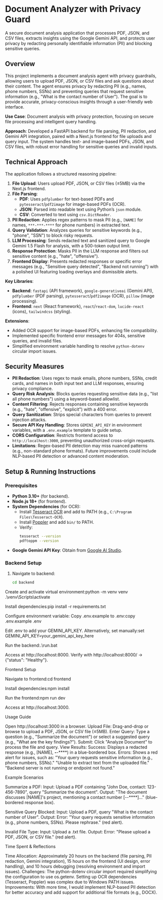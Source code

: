 # Document Analyzer with Privacy Guard

A secure document analysis application that processes PDF, JSON, and CSV files, extracts insights using the Google Gemini API, and protects user privacy by redacting personally identifiable information (PII) and blocking sensitive queries.

## Overview
This project implements a document analysis agent with privacy guardrails, allowing users to upload PDF, JSON, or CSV files and ask questions about their content. The agent ensures privacy by redacting PII (e.g., names, phone numbers, SSNs) and preventing queries that request sensitive information (e.g., "What is the contact number of User"). The goal is to provide accurate, privacy-conscious insights through a user-friendly web interface.

**Use Case**: Document analysis with privacy protection, focusing on secure file processing and intelligent query handling.

**Approach**: Developed a FastAPI backend for file parsing, PII redaction, and Gemini API integration, paired with a Next.js frontend for file uploads and query input. The system handles text- and image-based PDFs, JSON, and CSV files, with robust error handling for sensitive queries and invalid inputs.

## Technical Approach
The application follows a structured reasoning pipeline:
1. **File Upload**: Users upload PDF, JSON, or CSV files (≤5MB) via the Next.js frontend.
2. **File Parsing**:
   - **PDF**: Uses `pdfplumber` for text-based PDFs and `pytesseract`/`pdf2image` for image-based PDFs (OCR).
   - **JSON**: Parsed into readable text using Python’s `json` module.
   - **CSV**: Converted to text using `csv.DictReader`.
3. **PII Redaction**: Applies regex patterns to mask PII (e.g., `[NAME]` for names, `***-***-****` for phone numbers) in extracted text.
4. **Query Validation**: Analyzes queries for sensitive keywords (e.g., "phone", "SSN") to block risky requests.
5. **LLM Processing**: Sends redacted text and sanitized query to Google Gemini 1.5 Flash for analysis, with a 500-token output limit.
6. **Response Protection**: Masks PII in the LLM response and filters out sensitive content (e.g., "hate", "offensive").
7. **Frontend Display**: Presents redacted responses or specific error messages (e.g., "Sensitive query detected", "Backend not running") with a polished UI featuring loading overlays and dismissible alerts.

**Key Libraries**:
- **Backend**: `fastapi` (API framework), `google-generativeai` (Gemini API), `pdfplumber` (PDF parsing), `pytesseract`/`pdf2image` (OCR), `pillow` (image processing).
- **Frontend**: `next` (React framework), `react`/`react-dom`, `lucide-react` (icons), `tailwindcss` (styling).

**Extensions**:
- Added OCR support for image-based PDFs, enhancing file compatibility.
- Implemented specific frontend error messages for 404s, sensitive queries, and invalid files.
- Simplified environment variable handling to resolve `python-dotenv` circular import issues.

## Security Measures
- **PII Redaction**: Uses regex to mask emails, phone numbers, SSNs, credit cards, and names in both input text and LLM responses, ensuring privacy compliance.
- **Query Risk Analysis**: Blocks queries requesting sensitive data (e.g., "list all phone numbers") using a keyword-based allowlist.
- **Content Filtering**: Rejects responses containing sensitive keywords (e.g., "hate", "offensive", "explicit") with a 400 error.
- **Query Sanitization**: Strips special characters from queries to prevent injection attacks.
- **Secure API Key Handling**: Stores `GEMINI_API_KEY` in environment variables, with a `.env.example` template to guide setup.
- **CORS Configuration**: Restricts frontend access to `http://localhost:3000`, preventing unauthorized cross-origin requests.
- **Limitations**: Regex-based PII detection may miss nuanced patterns (e.g., non-standard phone formats). Future improvements could include NLP-based PII detection or advanced content moderation.

## Setup & Running Instructions
### Prerequisites
- **Python 3.10+** (for backend).
- **Node.js 18+** (for frontend).
- **System Dependencies** (for OCR):
  - Install [Tesseract OCR](https://github.com/UB-Mannheim/tesseract/wiki) and add to PATH (e.g., `C:\Program Files\Tesseract-OCR`).
  - Install [Poppler](https://anaconda.org/conda-forge/poppler) and add `bin/` to PATH.
  - Verify:
    ```bash
    tesseract --version
    pdftoppm --version
    ```
- **Google Gemini API Key**: Obtain from [Google AI Studio](https://aistudio.google.com).

### Backend Setup
1. Navigate to backend:
   ```bash
   cd backend


Create and activate virtual environment:python -m venv venv
.\venv\Scripts\activate


Install dependencies:pip install -r requirements.txt


Configure environment variable:
Copy .env.example to .env:copy .env.example .env


Edit .env to add your GEMINI_API_KEY.
Alternatively, set manually:set GEMINI_API_KEY=your_gemini_api_key_here




Run the backend:.\run.bat


Access at http://localhost:8000. Verify with http://localhost:8000/ → {"status": "Healthy"}.



Frontend Setup

Navigate to frontend:cd frontend


Install dependencies:npm install


Run the frontend:npm run dev


Access at http://localhost:3000.



Usage Guide

Open http://localhost:3000 in a browser.
Upload File: Drag-and-drop or browse to upload a PDF, JSON, or CSV file (≤5MB).
Enter Query: Type a question (e.g., "Summarize the document") or select a suggested query (e.g., "What are the key findings?").
Submit: Click "Analyze Document" to process the file and query.
View Results:
Success: Displays a redacted response (e.g., [NAME], ***-***-****) in a blue-bordered box.
Errors: Shows a red alert for issues, such as:
"Your query requests sensitive information (e.g., phone numbers, SSNs)."
"Unable to extract text from the uploaded file."
"Backend server is not running or endpoint not found."





Example Scenarios

Summarize a PDF:
Input: Upload a PDF containing "John Doe, contact: 123-456-7890", query "Summarize the document".
Output: "The document discusses [NAME]'s project, mentioning a contact number [--****]..." (blue-bordered response box).


Sensitive Query Blocked:
Input: Upload a PDF, query "What is the contact number of User".
Output: Error: "Your query requests sensitive information (e.g., phone numbers, SSNs). Please rephrase." (red alert).


Invalid File Type:
Input: Upload a .txt file.
Output: Error: "Please upload a PDF, JSON, or CSV file." (red alert).



Time Spent & Reflections

Time Allocation: Approximately 20 hours on the backend (file parsing, PII redaction, Gemini integration), 15 hours on the frontend (UI design, error handling), and 10 hours debugging (resolving environment and import issues).
Challenges: The python-dotenv circular import required simplifying the configuration to use os.getenv. Setting up OCR dependencies (Tesseract, Poppler) was complex due to Windows PATH issues.
Improvements: With more time, I would implement NLP-based PII detection for better accuracy and add support for additional file formats (e.g., DOCX).

